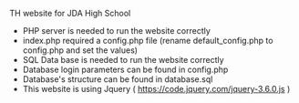 TH website for JDA High School <br/>

- PHP server is needed to run the website correctly <br/>
- index.php required a config.php file (rename default_config.php to config.php and set the values) <br/>
- SQL Data base is needed to run the website correctly <br/>
- Database login parameters can be found in config.php <br/>
- Database's structure can be found in database.sql <br/>
- This website is using Jquery ( https://code.jquery.com/jquery-3.6.0.js ) <br/>

